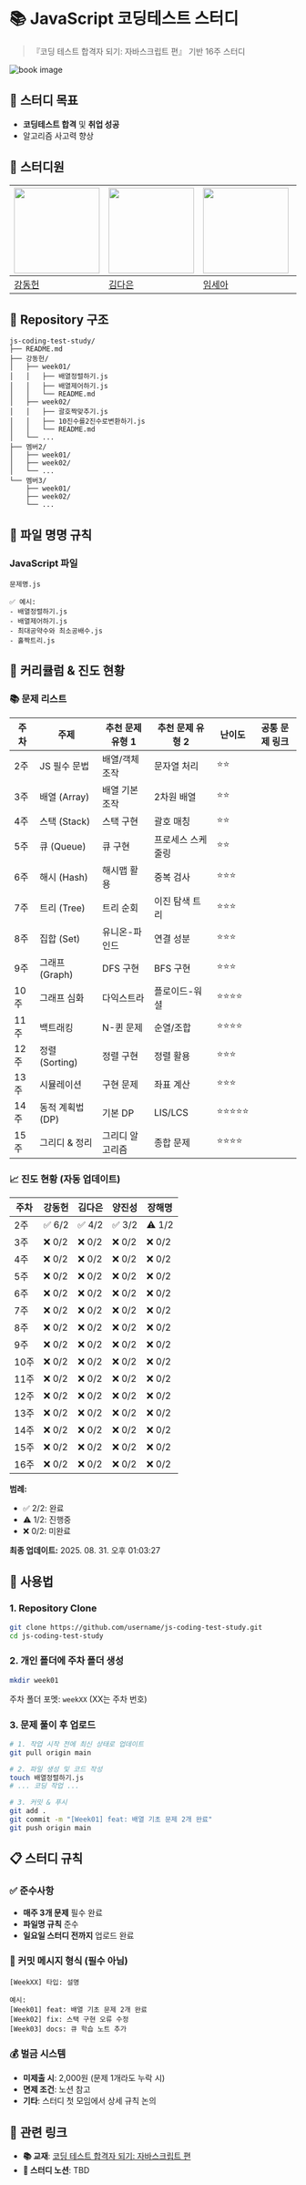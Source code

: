 # 📚 JavaScript 코딩테스트 스터디

> 『코딩 테스트 합격자 되기: 자바스크립트 편』 기반 16주 스터디

![book image](https://contents.kyobobook.co.kr/sih/fit-in/458x0/pdt/9791191905885.jpg)

## 🎯 스터디 목표

- **코딩테스트 합격** 및 **취업 성공**
- 알고리즘 사고력 향상

## 👥 스터디원

| <a href="https://github.com/daniel2231"><img src="https://avatars.githubusercontent.com/u/39212398?v=4" width="150px"/></a> | <a href="https://github.com/dani1552"><img src="https://avatars.githubusercontent.com/u/150661115?v=4" width="150px"/></a> | <a href="https://github.com/seah526"><img src="https://avatars.githubusercontent.com/u/50127687?v=4" width="150px"/></a> | <a href="https://github.com/jjaneyxx"><img src="https://avatars.githubusercontent.com/u/176101105?v=4" width="150px"/></a> | <a href="https://github.com/merx88"><img src="https://avatars.githubusercontent.com/u/117734307?v=4" width="150px"/></a> | <a href="https://github.com/jinseoIT"><img src="https://avatars.githubusercontent.com/u/69947833?v=4" width="150px"/></a> |
| --------------------------------------------------------------------------------------------------------------------------- | -------------------------------------------------------------------------------------------------------------------------- | ------------------------------------------------------------------------------------------------------------------------ | -------------------------------------------------------------------------------------------------------------------------- | ------------------------------------------------------------------------------------------------------------------------ | ------------------------------------------------------------------------------------------------------------------------- |
| [강동헌](https://github.com/daniel2231)                                                                                     | [김다은](https://github.com/dani1552)                                                                                      | [임세아](https://github.com/seah526)                                                                                     | [장해명](https://github.com/jjaneyxx)                                                                                      | [장승훈](https://github.com/merx88)                                                                                      | [양진성](https://github.com/jinseoIT)                                                                                     |

## 📁 Repository 구조

```
js-coding-test-study/
├── README.md
├── 강동헌/
│   ├── week01/
│   │   ├── 배열정렬하기.js
│   │   ├── 배열제어하기.js
│   │   └── README.md
│   ├── week02/
│   │   ├── 괄호짝맞추기.js
│   │   ├── 10진수를2진수로변환하기.js
│   │   └── README.md
│   └── ...
├── 멤버2/
│   ├── week01/
│   ├── week02/
│   └── ...
└── 멤버3/
    ├── week01/
    ├── week02/
    └── ...
```

## 📝 파일 명명 규칙

### **JavaScript 파일**

```
문제명.js

✅ 예시:
- 배열정렬하기.js
- 배열제어하기.js
- 최대공약수와 최소공배수.js
- 홀짝트리.js
```

## 📅 커리큘럼 & 진도 현황

### 📚 문제 리스트

| 주차 | 주제             | 추천 문제 유형 1 | 추천 문제 유형 2  | 난이도     | 공통 문제 링크     |
| ---- | ---------------- | ---------------- | ----------------- | ---------- | ------------- |
| 2주  | JS 필수 문법     | 배열/객체 조작   | 문자열 처리       | ⭐⭐       |  |
| 3주  | 배열 (Array)     | 배열 기본 조작   | 2차원 배열        | ⭐⭐       |  |
| 4주  | 스택 (Stack)     | 스택 구현        | 괄호 매칭         | ⭐⭐       |  |
| 5주  | 큐 (Queue)       | 큐 구현          | 프로세스 스케줄링 | ⭐⭐       |  |
| 6주  | 해시 (Hash)      | 해시맵 활용      | 중복 검사         | ⭐⭐⭐     |  |
| 7주  | 트리 (Tree)      | 트리 순회        | 이진 탐색 트리    | ⭐⭐⭐     |  |
| 8주  | 집합 (Set)       | 유니온-파인드    | 연결 성분         | ⭐⭐⭐     |  |
| 9주  | 그래프 (Graph)   | DFS 구현         | BFS 구현          | ⭐⭐⭐     |  |
| 10주 | 그래프 심화      | 다익스트라       | 플로이드-워셜     | ⭐⭐⭐⭐   |  |
| 11주 | 백트래킹         | N-퀸 문제        | 순열/조합         | ⭐⭐⭐⭐   |  |
| 12주 | 정렬 (Sorting)   | 정렬 구현        | 정렬 활용         | ⭐⭐⭐     |  |
| 13주 | 시뮬레이션       | 구현 문제        | 좌표 계산         | ⭐⭐⭐     |  |
| 14주 | 동적 계획법 (DP) | 기본 DP          | LIS/LCS           | ⭐⭐⭐⭐⭐ |  |
| 15주 | 그리디 & 정리    | 그리디 알고리즘  | 종합 문제         | ⭐⭐⭐⭐   |  |

### **📈 진도 현황** (자동 업데이트)

<!-- PROGRESS_START -->
| 주차 | 강동헌 | 김다은 | 양진성 | 장해명 |
|------|-------|-------|-------|-------|
| 2주 | ✅ 6/2 | ✅ 4/2 | ✅ 3/2 | ⚠️ 1/2 |
| 3주 | ❌ 0/2 | ❌ 0/2 | ❌ 0/2 | ❌ 0/2 |
| 4주 | ❌ 0/2 | ❌ 0/2 | ❌ 0/2 | ❌ 0/2 |
| 5주 | ❌ 0/2 | ❌ 0/2 | ❌ 0/2 | ❌ 0/2 |
| 6주 | ❌ 0/2 | ❌ 0/2 | ❌ 0/2 | ❌ 0/2 |
| 7주 | ❌ 0/2 | ❌ 0/2 | ❌ 0/2 | ❌ 0/2 |
| 8주 | ❌ 0/2 | ❌ 0/2 | ❌ 0/2 | ❌ 0/2 |
| 9주 | ❌ 0/2 | ❌ 0/2 | ❌ 0/2 | ❌ 0/2 |
| 10주 | ❌ 0/2 | ❌ 0/2 | ❌ 0/2 | ❌ 0/2 |
| 11주 | ❌ 0/2 | ❌ 0/2 | ❌ 0/2 | ❌ 0/2 |
| 12주 | ❌ 0/2 | ❌ 0/2 | ❌ 0/2 | ❌ 0/2 |
| 13주 | ❌ 0/2 | ❌ 0/2 | ❌ 0/2 | ❌ 0/2 |
| 14주 | ❌ 0/2 | ❌ 0/2 | ❌ 0/2 | ❌ 0/2 |
| 15주 | ❌ 0/2 | ❌ 0/2 | ❌ 0/2 | ❌ 0/2 |
| 16주 | ❌ 0/2 | ❌ 0/2 | ❌ 0/2 | ❌ 0/2 |

**범례:**
- ✅ 2/2: 완료
- ⚠️ 1/2: 진행중  
- ❌ 0/2: 미완료

**최종 업데이트:** 2025. 08. 31. 오후 01:03:27
<!-- PROGRESS_END -->

## 🚀 사용법

### **1. Repository Clone**

```bash
git clone https://github.com/username/js-coding-test-study.git
cd js-coding-test-study
```

### **2. 개인 폴더에 주차 폴더 생성**

```bash
mkdir week01
```

주차 폴더 포멧: `weekXX` (XX는 주차 번호)

### **3. 문제 풀이 후 업로드**

```bash
# 1. 작업 시작 전에 최신 상태로 업데이트
git pull origin main

# 2. 파일 생성 및 코드 작성
touch 배열정렬하기.js
# ... 코딩 작업 ...

# 3. 커밋 & 푸시
git add .
git commit -m "[Week01] feat: 배열 기초 문제 2개 완료"
git push origin main
```

## 📋 스터디 규칙

### **✅ 준수사항**

- **매주 3개 문제** 필수 완료
- **파일명 규칙** 준수
- **일요일 스터디 전까지** 업로드 완료

### **📝 커밋 메시지 형식 (필수 아님)**

```
[WeekXX] 타입: 설명

예시:
[Week01] feat: 배열 기초 문제 2개 완료
[Week02] fix: 스택 구현 오류 수정
[Week03] docs: 큐 학습 노트 추가
```

### **💰 벌금 시스템**

- **미제출 시**: 2,000원 (문제 1개라도 누락 시)
- **면제 조건**: 노션 참고
- **기타**: 스터디 첫 모임에서 상세 규칙 논의

## 🔗 관련 링크

- **📚 교재**: [코딩 테스트 합격자 되기: 자바스크립트 편](https://product.kyobobook.co.kr/detail/S000213641007)
- **📝 스터디 노션**: TBD
